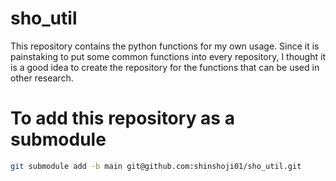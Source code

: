 # sho_util
This repository contains the python functions for my own usage. Since it is painstaking to put some common functions into every repository, I thought it is a good idea to create the repository for the functions that can be used in other research. 
# To add this repository as a submodule
```bash
git submodule add -b main git@github.com:shinshoji01/sho_util.git
```
